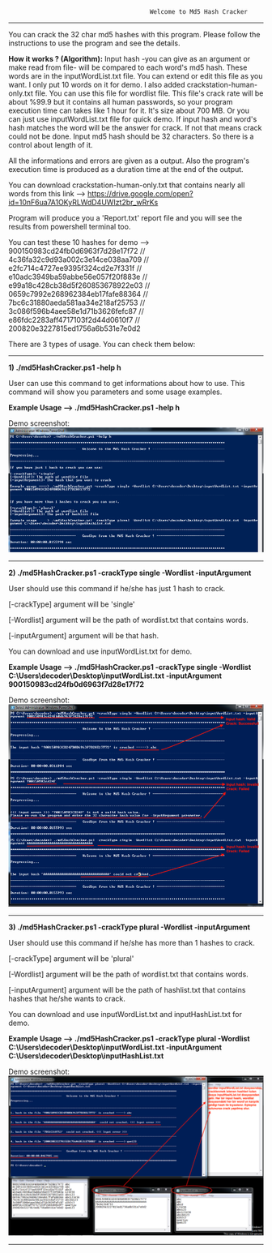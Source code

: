                                            Welcome to Md5 Hash Cracker 
                                          
----------------------------------------------------------------------------------------------------------------------

You can crack the 32 char md5 hashes with this program. Please follow the instructions to use the program and see the details.

**How it works ? (Algorithm):** Input hash -you can give as an argument or make read from file- will be compared to each word's md5 hash. These words are in the inputWordList.txt file. You can extend or edit this file as you want. I only put 10 words on it for demo. I also added crackstation-human-only.txt file. You can use this file for wordlist file. This file's crack rate will be about %99.9 but it contains all human passwords, so your program execution time can takes like 1 hour for it. It's size about 700 MB. Or you can just use inputWordList.txt file for quick demo. If input hash and word's hash matches the word will be the answer for crack. If not that means crack could not be done. Input md5 hash should be 32 characters. So there is a control about length of it. 

All the informations and errors are given as a output. Also the program's execution time is produced as a duration time at the end of the output. 

You can download crackstation-human-only.txt that contains nearly all words from this link --> https://drive.google.com/open?id=10nF6ua7A1OKyRLWdD4UWIzt2br_wRrKs

Program will produce you a 'Report.txt' report file and you will see the results from powershell terminal too.

You can test these 10 hashes for demo --> 900150983cd24fb0d6963f7d28e17f72 // 
                                          4c36fa32c9d93a002c3e14ce038aa709 //
                                          e2fc714c4727ee9395f324cd2e7f331f // 
                                          e10adc3949ba59abbe56e057f20f883e // 
                                          e99a18c428cb38d5f260853678922e03 // 
                                          0659c7992e268962384eb17fafe88364 // 
                                          7bc6c31880aeda581aa34e218af25753 // 
                                          3c086f596b4aee58e1d71b3626fefc87 // 
                                          e86fdc2283aff4717103f2d44d0610f7 // 
                                          200820e3227815ed1756a6b531e7e0d2

There are 3 types of usage. You can check them below:

----------------------------------------------------------------------------------------------------------------------

**1) ./md5HashCracker.ps1 -help h**

User can use this command to get informations about how to use. This command will show you parameters and some
usage examples.

**Example Usage --> ./md5HashCracker.ps1 -help h**

Demo screenshot: ![alt text](https://github.com/BehlulKeremSisman/md5HashCracker/blob/master/demoScreenShots/help.png)


----------------------------------------------------------------------------------------------------------------------

**2) ./md5HashCracker.ps1 -crackType single -Wordlist <path of wordlist file> -inputArgument <hash>**

User should use this command if he/she has just 1 hash to crack.

[-crackType] argument will be 'single'

[-Wordlist] argument will be the path of wordlist.txt that contains words.

[-inputArgument] argument will be that hash.

You can download and use inputWordList.txt for demo.

**Example Usage --> ./md5HashCracker.ps1 -crackType single -Wordlist C:\Users\decoder\Desktop\inputWordList.txt -inputArgument 900150983cd24fb0d6963f7d28e17f72**

Demo screenshot: ![alt text](https://github.com/BehlulKeremSisman/md5HashCracker/blob/master/demoScreenShots/single.png)

----------------------------------------------------------------------------------------------------------------------

**3) ./md5HashCracker.ps1 -crackType plural -Wordlist <path of wordlist file> -inputArgument <path of hashlist>**

User should use this command if he/she has more than 1 hashes  to crack.

[-crackType] argument will be 'plural'

[-Wordlist] argument will be the path of wordlist.txt that contains words.

[-inputArgument] argument will be the path of hashlist.txt that contains hashes that he/she wants to crack.

You can download and use inputWordList.txt and inputHashList.txt for demo.

**Example Usage --> ./md5HashCracker.ps1 -crackType plural -Wordlist C:\Users\decoder\Desktop\inputWordList.txt -inputArgument C:\Users\decoder\Desktop\inputHashList.txt**

Demo screenshot: ![alt text](https://github.com/BehlulKeremSisman/md5HashCracker/blob/master/demoScreenShots/plural.png)

----------------------------------------------------------------------------------------------------------------------


